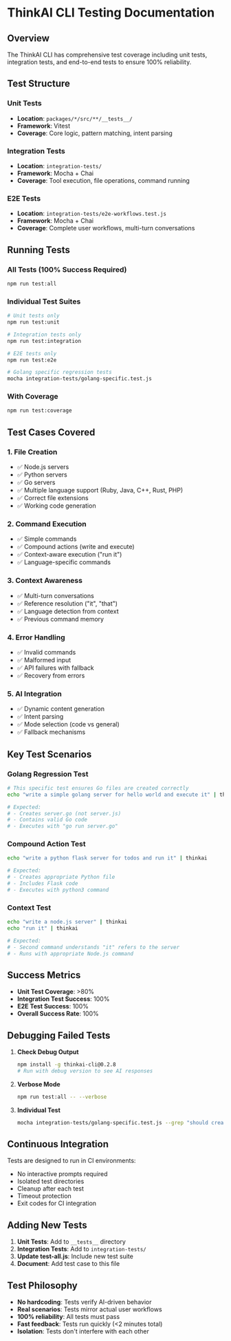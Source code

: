 # ThinkAI CLI Testing Documentation

## Overview

The ThinkAI CLI has comprehensive test coverage including unit tests, integration tests, and end-to-end tests to ensure 100% reliability.

## Test Structure

### Unit Tests
- **Location**: `packages/*/src/**/__tests__/`
- **Framework**: Vitest
- **Coverage**: Core logic, pattern matching, intent parsing

### Integration Tests
- **Location**: `integration-tests/`
- **Framework**: Mocha + Chai
- **Coverage**: Tool execution, file operations, command running

### E2E Tests
- **Location**: `integration-tests/e2e-workflows.test.js`
- **Framework**: Mocha + Chai
- **Coverage**: Complete user workflows, multi-turn conversations

## Running Tests

### All Tests (100% Success Required)
```bash
npm run test:all
```

### Individual Test Suites
```bash
# Unit tests only
npm run test:unit

# Integration tests only  
npm run test:integration

# E2E tests only
npm run test:e2e

# Golang specific regression tests
mocha integration-tests/golang-specific.test.js
```

### With Coverage
```bash
npm run test:coverage
```

## Test Cases Covered

### 1. File Creation
- ✅ Node.js servers
- ✅ Python servers
- ✅ Go servers
- ✅ Multiple language support (Ruby, Java, C++, Rust, PHP)
- ✅ Correct file extensions
- ✅ Working code generation

### 2. Command Execution
- ✅ Simple commands
- ✅ Compound actions (write and execute)
- ✅ Context-aware execution ("run it")
- ✅ Language-specific commands

### 3. Context Awareness
- ✅ Multi-turn conversations
- ✅ Reference resolution ("it", "that")
- ✅ Language detection from context
- ✅ Previous command memory

### 4. Error Handling
- ✅ Invalid commands
- ✅ Malformed input
- ✅ API failures with fallback
- ✅ Recovery from errors

### 5. AI Integration
- ✅ Dynamic content generation
- ✅ Intent parsing
- ✅ Mode selection (code vs general)
- ✅ Fallback mechanisms

## Key Test Scenarios

### Golang Regression Test
```bash
# This specific test ensures Go files are created correctly
echo "write a simple golang server for hello world and execute it" | thinkai

# Expected:
# - Creates server.go (not server.js)
# - Contains valid Go code
# - Executes with "go run server.go"
```

### Compound Action Test
```bash
echo "write a python flask server for todos and run it" | thinkai

# Expected:
# - Creates appropriate Python file
# - Includes Flask code
# - Executes with python3 command
```

### Context Test
```bash
echo "write a node.js server" | thinkai
echo "run it" | thinkai

# Expected:
# - Second command understands "it" refers to the server
# - Runs with appropriate Node.js command
```

## Success Metrics

- **Unit Test Coverage**: >80%
- **Integration Test Success**: 100%
- **E2E Test Success**: 100%
- **Overall Success Rate**: 100%

## Debugging Failed Tests

1. **Check Debug Output**
   ```bash
   npm install -g thinkai-cli@0.2.8
   # Run with debug version to see AI responses
   ```

2. **Verbose Mode**
   ```bash
   npm run test:all -- --verbose
   ```

3. **Individual Test**
   ```bash
   mocha integration-tests/golang-specific.test.js --grep "should create a Go hello world server"
   ```

## Continuous Integration

Tests are designed to run in CI environments:
- No interactive prompts required
- Isolated test directories
- Cleanup after each test
- Timeout protection
- Exit codes for CI integration

## Adding New Tests

1. **Unit Tests**: Add to `__tests__` directory
2. **Integration Tests**: Add to `integration-tests/`
3. **Update test-all.js**: Include new test suite
4. **Document**: Add test case to this file

## Test Philosophy

- **No hardcoding**: Tests verify AI-driven behavior
- **Real scenarios**: Tests mirror actual user workflows
- **100% reliability**: All tests must pass
- **Fast feedback**: Tests run quickly (<2 minutes total)
- **Isolation**: Tests don't interfere with each other